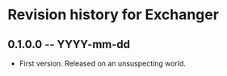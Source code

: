# Revision history for Exchanger

## 0.1.0.0 -- YYYY-mm-dd

* First version. Released on an unsuspecting world.
